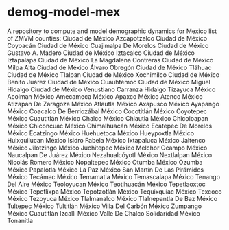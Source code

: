 # demog-model-mex
A repository to compute and model demographic dynamics for Mexico
list of ZMVM counties:
Ciudad de México	Azcapotzalco
Ciudad de México	Coyoacán
Ciudad de México	Cuajimalpa De Morelos
Ciudad de México	Gustavo A. Madero
Ciudad de México	Iztacalco
Ciudad de México	Iztapalapa
Ciudad de México	La Magdalena Contreras
Ciudad de México	Milpa Alta
Ciudad de México	Álvaro Obregón
Ciudad de México	Tláhuac
Ciudad de México	Tlalpan
Ciudad de México	Xochimilco
Ciudad de México	Benito Juárez
Ciudad de México	Cuauhtémoc
Ciudad de México	Miguel Hidalgo
Ciudad de México	Venustiano Carranza
Hidalgo	Tizayuca
México	Acolman
México	Amecameca
México	Apaxco
México	Atenco
México	Atizapán De Zaragoza
México	Atlautla
México	Axapusco
México	Ayapango
México	Coacalco De Berriozábal
México	Cocotitlán
México	Coyotepec
México	Cuautitlán
México	Chalco
México	Chiautla
México	Chicoloapan
México	Chiconcuac
México	Chimalhuacán
México	Ecatepec De Morelos
México	Ecatzingo
México	Huehuetoca
México	Hueypoxtla
México	Huixquilucan
México	Isidro Fabela
México	Ixtapaluca
México	Jaltenco
México	Jilotzingo
México	Juchitepec
México	Melchor Ocampo
México	Naucalpan De Juárez
México	Nezahualcóyotl
México	Nextlalpan
México	Nicolás Romero
México	Nopaltepec
México	Otumba
México	Ozumba
México	Papalotla
México	La Paz
México	San Martín De Las Pirámides
México	Tecámac
México	Temamatla
México	Temascalapa
México	Tenango Del Aire
México	Teoloyucan
México	Teotihuacán
México	Tepetlaoxtoc
México	Tepetlixpa
México	Tepotzotlán
México	Tequixquiac
México	Texcoco
México	Tezoyuca
México	Tlalmanalco
México	Tlalnepantla De Baz
México	Tultepec
México	Tultitlán
México	Villa Del Carbón
México	Zumpango
México	Cuautitlán Izcalli
México	Valle De Chalco Solidaridad
México	Tonanitla
